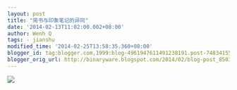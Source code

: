 ```yaml
---
layout: post
title: "简书与印象笔记的异同"
date: '2014-02-13T11:02:00.002+08:00'
author: Wenh Q
tags: - jianshu
modified_time: '2014-02-25T13:58:35.360+08:00'
blogger_id: tag:blogger.com,1999:blog-4961947611491238191.post-7483415573331438682
blogger_orig_url: http://binaryware.blogspot.com/2014/02/blog-post_8503.html
---
```

![](http://prod-jianshu-cwb.b0.upaiyun.com/notes/images/92904/weibo/image_b3dc34d68451.jpeg)
